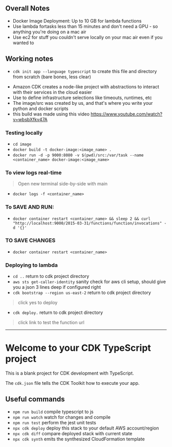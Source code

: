 
## Overall Notes
- Docker Image Deployment: Up to 10 GB for lambda functions
- Use lambda fortasks less than 15 minutes and don't need a GPU - so anything you're doing on a mac air
- Use ec2 for stuff you couldn't serve locally on your mac air even if you wanted to

## Working notes
* `cdk init app --language typescript` to create this file and directory from scratch (bare bones, less clear)
- Amazon CDK creates a node-like project with abstractions to interact with their services in the cloud easier
- Use <lib> to define infrastructure selections like timeouts, runtimes, etc
- The image/src was created by us, and that's where you write your python and docker scripts
- this build was made using this video <https://www.youtube.com/watch?v=wbsbXfkv47A>

### Testing locally
* `cd image` 
* `docker build -t docker-image:<image_name> .` 
* `docker run -d -p 9000:8080 -v $(pwd)/src:/var/task --name <container_name> docker-image:<image_name>`  
### To view logs real-time
> Open new terminal side-by-side with main
* `docker logs -f <container_name>` 
### To SAVE AND RUN:
* `docker container restart <container_name> && sleep 2 && curl "http://localhost:9000/2015-03-31/functions/function/invocations" -d '{}'` 
### TO SAVE CHANGES
* `docker container restart <container_name>` 


### Deploying to lambda
* `cd ..`   return to cdk project directory
* `aws sts get-caller-identity`   sanity check for aws cli setup, should give you a json 3 lines deep if configured right
* `cdk bootstrap --region us-east-2`   return to cdk project directory
> click yes to deploy
* `cdk deploy.`   return to cdk project directory
> click link to test the function url













----

# Welcome to your CDK TypeScript project

This is a blank project for CDK development with TypeScript.

The `cdk.json` file tells the CDK Toolkit how to execute your app.

## Useful commands

* `npm run build`   compile typescript to js
* `npm run watch`   watch for changes and compile
* `npm run test`    perform the jest unit tests
* `npx cdk deploy`  deploy this stack to your default AWS account/region
* `npx cdk diff`    compare deployed stack with current state
* `npx cdk synth`   emits the synthesized CloudFormation template


